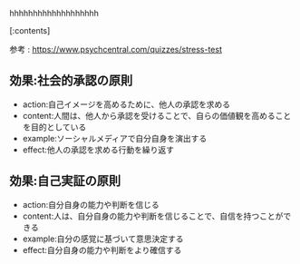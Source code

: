 

hhhhhhhhhhhhhhhhhhh
    
[:contents]

参考 : https://www.psychcentral.com/quizzes/stress-test

## 効果:社会的承認の原則
- action:自己イメージを高めるために、他人の承認を求める
- content:人間は、他人から承認を受けることで、自らの価値観を高めることを目的としている
- example:ソーシャルメディアで自分自身を演出する
- effect:他人の承認を求める行動を繰り返す

## 効果:自己実証の原則
- action:自分自身の能力や判断を信じる
- content:人は、自分自身の能力や判断を信じることで、自信を持つことができる
- example:自分の感覚に基づいて意思決定する
- effect:自分自身の能力や判断をより確信する

    